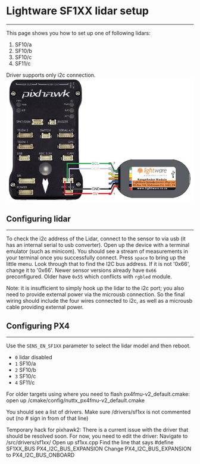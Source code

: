 # Lightware SF1XX lidar setup
----------------------------------------------------

This page shows you how to set up one of following lidars:
 1. SF10/a
 2. SF10/b
 3. SF10/c
 4. SF11/c

Driver supports only i2c connection.
![](../../assets/hardware/sf1xx_i2c.jpg)

## Configuring lidar
--------------------------------------------------------

To check the i2c address of the Lidar, connect to the sensor to via usb (it has an internal serial to usb converter). Open up the device with a terminal emulator (such as minicom). You should see a stream of measurements in your terminal once you successfully connect. Press `space` to bring up the little menu. Look through that to find the I2C bus address. If it is not '0x66', change it to '0x66'.
Newer sensor versions already have `0x66` preconfigured. Older have `0x55` which conflicts with `rgbled` module.

Note: it is insufficient to simply hook up the lidar to the i2c port; you also need to provide external power via the microusb connection. So the final wiring should include the four wires connected to i2c, as well as a microusb cable providing external power. 

## Configuring PX4
--------------------------------------------------------

Use the `SENS_EN_SF1XX` parameter to select the lidar model and then reboot.
* `0` lidar disabled
* `1` SF10/a
* `2` SF10/b
* `3` SF10/c
* `4` SF11/c

For older targets using where you need to flash px4fmu-v2_default.cmake:
open up /cmake/config/nuttx_px4fmu-v2_default.cmake

You should see a list of drivers.
Make sure /drivers/sf1xx is not commented out (no # sign in from of that line)

Temporary hack for pixhawk2:
There is a current issue with the driver that should be resolved soon.
For now, you need to edit the driver:
Navigate to /src/drivers/sf1xx/
Open up sf1xx.cpp
Find the line that says #define SF1XX_BUS  PX4_I2C_BUS_EXPANSION
Change PX4_I2C_BUS_EXPANSION to PX4_I2C_BUS_ONBOARD


